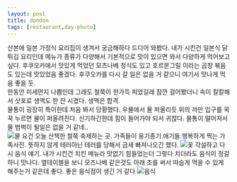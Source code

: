 ```yaml
---
layout: post
title: dondon
tags: [restaurant,day-photo]
---
```

산본에 일본 가정식 요리집이 생겨서 궁금해하다 드디어 와봤다. 내가 시킨건 일본식 닭튀김 요리인데 메뉴가 종류가 다양해서 기본적으로 맛이 있으면 와서 다양하게 먹어보고 싶다. 후쿠오카에서 맛있게 먹었던 모츠나베 정식도 있고 호르몬그릴 이라는 곱창 볶음도 있는데 맛있었음 좋겠다. 후쿠오카를 다시 갈 일은 없을 거 같으니 여기서 맛나게 먹음 좋을 둣.         
한동안 미세먼지 나쁨인데 그래도 철쭉이 한가득 피었길래 잠깐 걸어봤더니 속이 칼칼해서 삿포로 생맥도 한 잔 시켰다. 생맥은 합격.      
물통이 굉장히 특이한데 처음 봐서 당황했다. 우물에서 물 퍼올리듯 위의 까만 입구를 꾹꾹 누르면 물이 퍼올려진다. 신기하긴한데 힘이 들어가야 되서 귀찮다. 물통이 떨어져서 물 범벅이 될일은 없을 거 같네..       
![물](https://lh3.googleusercontent.com/-jnktXmlnkwY/VxxLFdUL1kI/AAAAAAAAApc/ZI6LURiXmGIg5lHbYiRT1BJSMH66gO9lACHM/s1280/upload_-1)
요건 오늘 산책한 철쭉 축제하는 곳. 가족들이 옹기종기.애기들.행복하게 찍는 가족사진. 뜻하지 않게 테러아닌 테러를 당해서 금새 빠져나오긴 했다.
![꽃](https://lh3.googleusercontent.com/-jAseyC1SaWk/VxxNJwB2VpI/AAAAAAAAApk/mzmtnZNxCUA4ttsy4wkOxNlELBx9v-OHwCHM/s1280/upload_-1)
각설하고 다시 음식 얘기. 내가 시킨건 치킨 메뉴라 맛없기 힘들었는더 그렇다 치더라도 음식이 정갈하니 맛나다. 옆테이블을 보니 모츠나베 같은것도 아래 초를 써서 따숩게 먹을 수 있게 해주는거 같은데 좋다. 좋은 음식점이 생긴 거 같다
![음식](https://lh3.googleusercontent.com/-Xb9YYYFgZ3U/VxxN8tIfSnI/AAAAAAAAAp4/fIFXWQAhYvoIVg23tpXc4Utg6-xbaI8UQCHM/s1280/upload_-1)
